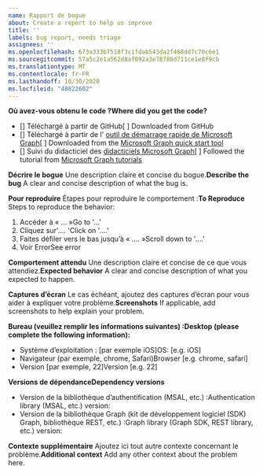 ```yaml
---
name: Rapport de bogue
about: Create a report to help us improve
title: ''
labels: bug report, needs triage
assignees: ''
ms.openlocfilehash: 673a333b7518f3c1fdab543da2f468dd7c70c6e1
ms.sourcegitcommit: 57a5c2e1a562d8af092a3e78786d711ce1e8f9cb
ms.translationtype: MT
ms.contentlocale: fr-FR
ms.lasthandoff: 10/30/2020
ms.locfileid: "48822602"
---
```

<span data-ttu-id="95e2d-102">**Où avez-vous obtenu le code ?**</span><span class="sxs-lookup"><span data-stu-id="95e2d-102">**Where did you get the code?**</span></span>

- <span data-ttu-id="95e2d-103">[] Téléchargé à partir de GitHub</span><span class="sxs-lookup"><span data-stu-id="95e2d-103">[ ] Downloaded from GitHub</span></span>
- <span data-ttu-id="95e2d-104">[] Téléchargé à partir de l' [outil de démarrage rapide de Microsoft Graph](https://developer.microsoft.com/graph/quick-start)</span><span class="sxs-lookup"><span data-stu-id="95e2d-104">[ ] Downloaded from the [Microsoft Graph quick start tool](https://developer.microsoft.com/graph/quick-start)</span></span>
- <span data-ttu-id="95e2d-105">[] Suivi du didacticiel des [didacticiels Microsoft Graph](https://docs.microsoft.com/graph/tutorials)</span><span class="sxs-lookup"><span data-stu-id="95e2d-105">[ ] Followed the tutorial from [Microsoft Graph tutorials](https://docs.microsoft.com/graph/tutorials)</span></span>

<span data-ttu-id="95e2d-106">**Décrire le bogue** Une description claire et concise du bogue.</span><span class="sxs-lookup"><span data-stu-id="95e2d-106">**Describe the bug** A clear and concise description of what the bug is.</span></span>

<span data-ttu-id="95e2d-107">**Pour reproduire** Étapes pour reproduire le comportement :</span><span class="sxs-lookup"><span data-stu-id="95e2d-107">**To Reproduce** Steps to reproduce the behavior:</span></span>

1. <span data-ttu-id="95e2d-108">Accéder à « ... »</span><span class="sxs-lookup"><span data-stu-id="95e2d-108">Go to '...'</span></span>
2. <span data-ttu-id="95e2d-109">Cliquez sur'.... '</span><span class="sxs-lookup"><span data-stu-id="95e2d-109">Click on '....'</span></span>
3. <span data-ttu-id="95e2d-110">Faites défiler vers le bas jusqu’à « .... »</span><span class="sxs-lookup"><span data-stu-id="95e2d-110">Scroll down to '....'</span></span>
4. <span data-ttu-id="95e2d-111">Voir Error</span><span class="sxs-lookup"><span data-stu-id="95e2d-111">See error</span></span>

<span data-ttu-id="95e2d-112">**Comportement attendu** Une description claire et concise de ce que vous attendiez.</span><span class="sxs-lookup"><span data-stu-id="95e2d-112">**Expected behavior** A clear and concise description of what you expected to happen.</span></span>

<span data-ttu-id="95e2d-113">**Captures d’écran** Le cas échéant, ajoutez des captures d’écran pour vous aider à expliquer votre problème.</span><span class="sxs-lookup"><span data-stu-id="95e2d-113">**Screenshots** If applicable, add screenshots to help explain your problem.</span></span>

<span data-ttu-id="95e2d-114">**Bureau (veuillez remplir les informations suivantes) :**</span><span class="sxs-lookup"><span data-stu-id="95e2d-114">**Desktop (please complete the following information):**</span></span>

- <span data-ttu-id="95e2d-115">Système d’exploitation : [par exemple iOS]</span><span class="sxs-lookup"><span data-stu-id="95e2d-115">OS: [e.g. iOS]</span></span>
- <span data-ttu-id="95e2d-116">Navigateur (par exemple, chrome, Safari)</span><span class="sxs-lookup"><span data-stu-id="95e2d-116">Browser [e.g. chrome, safari]</span></span>
- <span data-ttu-id="95e2d-117">Version [par exemple, 22]</span><span class="sxs-lookup"><span data-stu-id="95e2d-117">Version [e.g. 22]</span></span>

<span data-ttu-id="95e2d-118">**Versions de dépendance**</span><span class="sxs-lookup"><span data-stu-id="95e2d-118">**Dependency versions**</span></span>

- <span data-ttu-id="95e2d-119">Version de la bibliothèque d’authentification (MSAL, etc.) :</span><span class="sxs-lookup"><span data-stu-id="95e2d-119">Authentication library (MSAL, etc.) version:</span></span>
- <span data-ttu-id="95e2d-120">Version de la bibliothèque Graph (kit de développement logiciel (SDK) Graph, bibliothèque REST, etc.) :</span><span class="sxs-lookup"><span data-stu-id="95e2d-120">Graph library (Graph SDK, REST library, etc.) version:</span></span>

<span data-ttu-id="95e2d-121">**Contexte supplémentaire** Ajoutez ici tout autre contexte concernant le problème.</span><span class="sxs-lookup"><span data-stu-id="95e2d-121">**Additional context** Add any other context about the problem here.</span></span>
